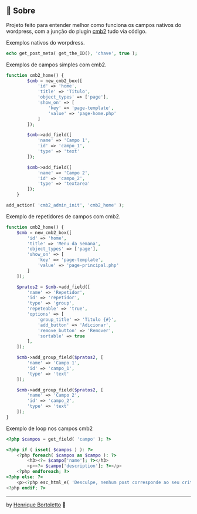 ## :rocket: Sobre

Projeto feito para entender melhor como funciona os campos nativos do wordpress, com a junção do plugin [cmb2](https://github.com/CMB2/CMB2/wiki/Field-Types) tudo via código.

Exemplos nativos do worpdress.

```php
echo get_post_meta( get_the_ID(), 'chave', true );
```

Exemplos de campos simples com cmb2.

```php
function cmb2_home() {
		$cmb = new_cmb2_box([
			'id' => 'home',
			'title' => 'Titulo',
			'object_types' => ['page'],
			'show_on' => [
				'key' => 'page-template',
				'value' => 'page-home.php'
			]
		]);

		$cmb->add_field([
			'name' => 'Campo 1',
			'id' => 'campo_1',
			'type' => 'text'
		]);

		$cmb->add_field([
			'name' => 'Campo 2',
			'id' => 'campo_2',
			'type' => 'textarea'
		]);
	}

add_action( 'cmb2_admin_init', 'cmb2_home' );
```

Exemplo de repetidores de campos com cmb2.

```php
function cmb2_home() {
	$cmb = new_cmb2_box([
		'id' => 'home',
		'title' => 'Menu da Semana',
		'object_types' => ['page'],
		'show_on' => [
			'key' => 'page-template',
			'value' => 'page-principal.php'
		]
	]);

	$pratos2 = $cmb->add_field([
		'name' => 'Repetidor',
		'id' => 'repetidor',
		'type' => 'group',
		'repeteable' => 'true',
		'options' => [
			'group_title' => 'Titulo {#}',
			'add_button' => 'Adicionar',
			'remove_button' => 'Remover',
			'sortable' => true
		],
	]);

	$cmb->add_group_field($pratos2, [
		'name' => 'Campo 1',
		'id' => 'campo_1',
		'type' => 'text'
	]);

	$cmb->add_group_field($pratos2, [
		'name' => 'Campo 2',
		'id' => 'campo_2',
		'type' => 'text'
	]);
}
```

Exemplo de loop nos campos cmb2

```php
<?php $campos = get_field( 'campo' ); ?>

<?php if ( isset( $campos ) ): ?>
	<?php foreach( $campos as $campo ): ?>
		<h3><?= $campo['name']; ?></h3>
		<p><?= $campo['description']; ?></p>
	<?php endforeach; ?>
<?php else: ?>
	<p><?php esc_html_e( 'Desculpe, nenhum post corresponde ao seu critério' )?></p>
<?php endif; ?>
```

---

by [Henrique Bortoletto](https://github.com.br) :wave:
